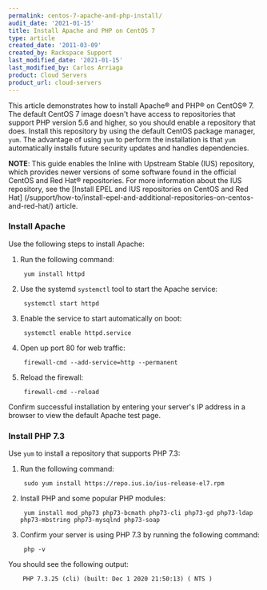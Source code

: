 ```yaml
---
permalink: centos-7-apache-and-php-install/
audit_date: '2021-01-15'
title: Install Apache and PHP on CentOS 7
type: article
created_date: '2011-03-09'
created_by: Rackspace Support
last_modified_date: '2021-01-15'
last_modified_by: Carlos Arriaga
product: Cloud Servers
product_url: cloud-servers
---
```


This article demonstrates how to install Apache&reg; and PHP&reg; on CentOS&reg; 7.
The default CentOS 7 image doesn't have access to repositories that support PHP
version 5.6 and higher, so you should enable a repository that does. Install
this repository by using the default CentOS package manager, `yum`. The advantage
of using `yum` to perform the installation is that `yum` automatically installs
future security updates and handles dependencies.

**NOTE**: This guide enables the Inline with Upstream Stable (IUS) repository, which provides
newer versions of some software found in the official CentOS and Red Hat&reg; repositories.
For more information about the IUS repository, see the 
[Install EPEL and IUS repositories on CentOS and Red Hat] (/support/how-to/install-epel-and-additional-repositories-on-centos-and-red-hat/)
article.

### Install Apache

Use the following steps to install Apache:

1. Run the following command:

        yum install httpd

2. Use the systemd `systemctl` tool to start the Apache service:

        systemctl start httpd

3. Enable the service to start automatically on boot:

        systemctl enable httpd.service

4. Open up port 80 for web traffic:

        firewall-cmd --add-service=http --permanent

5. Reload the firewall:

        firewall-cmd --reload

Confirm successful installation by entering your server's IP address in a browser to view the default Apache test page.

### Install PHP 7.3

Use `yum` to install a repository that supports PHP 7.3:

1. Run the following command:

        sudo yum install https://repo.ius.io/ius-release-el7.rpm

2. Install PHP and some popular PHP modules:

        yum install mod_php73 php73-bcmath php73-cli php73-gd php73-ldap php73-mbstring php73-mysqlnd php73-soap

3. Confirm your server is using PHP 7.3 by running the following command:

        php -v

You should see the following output:

        PHP 7.3.25 (cli) (built: Dec 1 2020 21:50:13) ( NTS )
